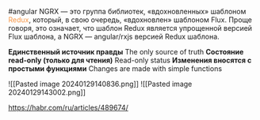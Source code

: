 #angular 
NGRX — это группа библиотек, «вдохновленных» шаблоном <font color="#f79646">Redux</font>, который, в свою очередь, «вдохновлен» шаблоном Flux. Проще говоря, это означает, что шаблон Redux является упрощенной версией Flux шаблона, а NGRX — angular/rxjs версией Redux шаблона.


**Единственный источник правды** The only source of truth
**Состояние read-only (только для чтения)** Read-only status
**Изменения вносятся с простыми функциями** Changes are made with simple functions

![[Pasted image 20240129140836.png]]
![[Pasted image 20240129143002.png]]


https://habr.com/ru/articles/489674/